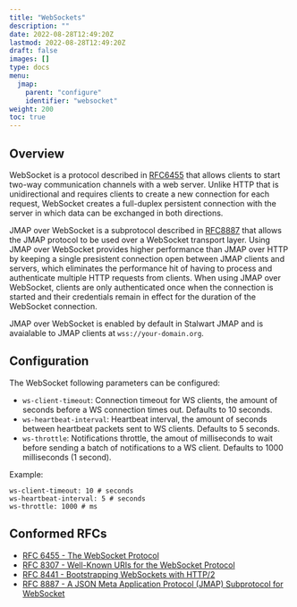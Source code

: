 ```yaml
---
title: "WebSockets"
description: ""
date: 2022-08-28T12:49:20Z
lastmod: 2022-08-28T12:49:20Z
draft: false
images: []
type: docs
menu:
  jmap:
    parent: "configure"
    identifier: "websocket"
weight: 200
toc: true
---
```


## Overview

WebSocket is a protocol described in [RFC6455](https://www.rfc-editor.org/rfc/rfc6455) that allows clients to start two-way
communication channels with a web server. Unlike HTTP that is unidirectional and requires clients
to create a new connection for each request, WebSocket creates a full-duplex persistent connection
with the server in which data can be exchanged in both directions.

JMAP over WebSocket is a subprotocol described in [RFC8887](https://www.rfc-editor.org/rfc/rfc8887.html) that allows the
JMAP protocol to be used over a WebSocket transport layer. 
Using JMAP over WebSocket provides higher performance than JMAP over HTTP by keeping a single presistent connection open between
JMAP clients and servers, which eliminates the performance hit of having to process and authenticate multiple HTTP requests from clients.
When using JMAP over WebSocket, clients are only authenticated once when the connection is started and their credentials remain in effect 
for the duration of the WebSocket connection.

JMAP over WebSocket is enabled by default in Stalwart JMAP and is avaialable to JMAP clients at ``wss://your-domain.org``.

## Configuration

The WebSocket following parameters can be configured:

- ``ws-client-timeout``: Connection timeout for WS clients, the amount of seconds before a WS connection times out. Defaults to 10 seconds.
- ``ws-heartbeat-interval``: Heartbeat interval, the amount of seconds between heartbeat packets sent to WS clients. Defaults to 5 seconds.
- ``ws-throttle``: Notifications throttle, the amout of milliseconds to wait before sending a batch of notifications to a WS client. Defaults to 1000 milliseconds (1 second).

Example:

```
ws-client-timeout: 10 # seconds
ws-heartbeat-interval: 5 # seconds
ws-throttle: 1000 # ms
```

## Conformed RFCs

- [RFC 6455 - The WebSocket Protocol](https://www.rfc-editor.org/rfc/rfc6455)
- [RFC 8307 - Well-Known URIs for the WebSocket Protocol](https://www.rfc-editor.org/rfc/rfc8307)
- [RFC 8441 - Bootstrapping WebSockets with HTTP/2](https://www.rfc-editor.org/rfc/rfc8441)
- [RFC 8887 - A JSON Meta Application Protocol (JMAP) Subprotocol for WebSocket](https://www.rfc-editor.org/rfc/rfc8887)
